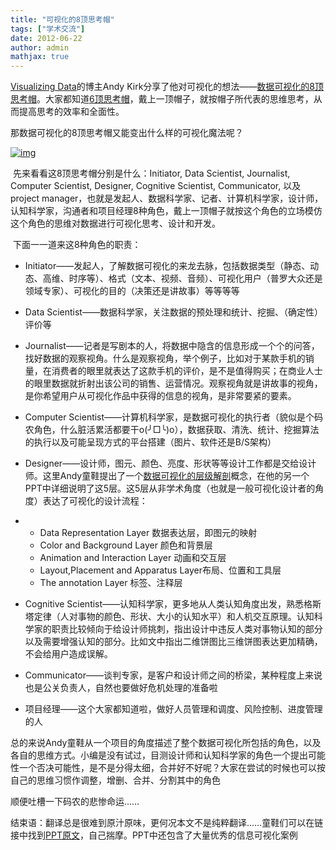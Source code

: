 ```yaml
---
title: "可视化的8顶思考帽"
tags: ["学术交流"]
date: 2012-06-22
author: admin
mathjax: true
---
```


[Visualizing Data](http://www.visualisingdata.com/)的博主Andy Kirk分享了他对可视化的想法——[数据可视化的8顶思考帽](http://www.visualisingdata.com/index.php/2012/06/talk-slides-the-8-hats-of-data-visualisation/)。大家都知道[6顶思考帽](http://baike.baidu.com/view/177206.htm)，戴上一顶帽子，就按帽子所代表的思维思考，从而提高思考的效率和全面性。

那数据可视化的8顶思考帽又能变出什么样的可视化魔法呢？

[![img](http://www.cad.zju.edu.cn/home/vagblog/wp-content/uploads/2012/06/8thinking-hats.jpg)](http://www.cad.zju.edu.cn/home/vagblog/wp-content/uploads/2012/06/8thinking-hats.jpg)

​	先来看看这8顶思考帽分别是什么：Initiator, Data Scientist, Journalist, Computer Scientist, Designer, Cognitive Scientist, Communicator, 以及project manager，也就是发起人、数据科学家、记者、计算机科学家，设计师，认知科学家，沟通者和项目经理8种角色，戴上一顶帽子就按这个角色的立场模仿这个角色的思维对数据进行可视化思考、设计和开发。

​	下面一一道来这8种角色的职责：

- Initiator——发起人，了解数据可视化的来龙去脉，包括数据类型（静态、动态、高维、时序等）、格式（文本、视频、音频）、可视化用户（普罗大众还是领域专家）、可视化的目的（决策还是讲故事）等等等等


- Data Scientist——数据科学家，关注数据的预处理和统计、挖掘、（确定性）评价等


- Journalist——记者是写剧本的人，将数据中隐含的信息形成一个个的问答，找好数据的观察视角。什么是观察视角，举个例子，比如对于某款手机的销量，在消费者的眼里就表达了这款手机的评价，是不是值得购买；在商业人士的眼里数据就折射出该公司的销售、运营情况。观察视角就是讲故事的视角，是你希望用户从可视化作品中获得的信息的视角，是非常要紧的要素。


- Computer Scientist——计算机科学家，是数据可视化的执行者（貌似是个码农角色，什么脏活累活都要干o(╯□╰)o），数据获取、清洗、统计、挖掘算法的执行以及可能呈现方式的平台搭建（图片、软件还是B/S架构）


- Designer——设计师，图元、颜色、亮度、形状等等设计工作都是交给设计师。这里Andy童鞋提出了一个[数据可视化的层级解剖](http://www.slideshare.net/visualisingdata/andy-kirk-malofiej-20-presentation)概念，在他的另一个PPT中详细说明了这5层。这5层从非学术角度（也就是一般可视化设计者的角度）表达了可视化的设计流程：


- - Data Representation Layer 数据表达层，即图元的映射
  -  Color and Background Layer 颜色和背景层
  - Animation and Interaction Layer 动画和交互层
  - Layout,Placement and Apparatus Layer布局、位置和工具层
  - The annotation Layer 标签、注释层


- Cognitive Scientist——认知科学家，更多地从人类认知角度出发，熟悉格斯塔定律（人对事物的颜色、形状、大小的认知水平）和人机交互原理。认知科学家的职责比较倾向于给设计师挑刺，指出设计中违反人类对事物认知的部分以及需要增强认知的部分。比如文中指出二维饼图比三维饼图表达更加精确，不会给用户造成误解。
- Communicator——谈判专家，是客户和设计师之间的桥梁，某种程度上来说也是公关负责人，自然也要做好危机处理的准备啦
- 项目经理——这个大家都知道啦，做好人员管理和调度、风险控制、进度管理的人

总的来说Andy童鞋从一个项目的角度描述了整个数据可视化所包括的角色，以及各自的思维方式。小编是没有试过，目测设计师和认知科学家的角色一个提出可能性一个否决可能性，是不是分得太细，合并好不好呢？大家在尝试的时候也可以按自己的思维习惯作调整，增删、合并、分割其中的角色

顺便吐槽一下码农的悲惨命运……

结束语：翻译总是很难到原汁原味，更何况本文不是纯粹翻译……童鞋们可以在链接中找到[PPT原文](http://www.slideshare.net/visualisingdata/the-8-hats-of-data-visualisation)，自己揣摩。PPT中还包含了大量优秀的信息可视化案例